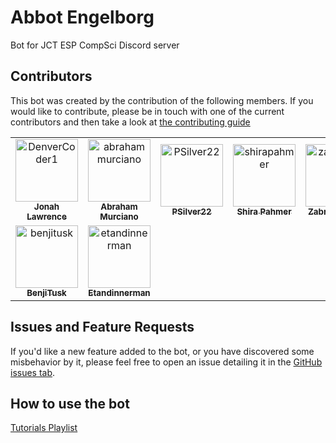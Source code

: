 # Abbot Engelborg

Bot for JCT ESP CompSci Discord server

## Contributors

This bot was created by the contribution of the following members. If you would like to contribute, please be in touch with one of the current contributors and then take a look at [the contributing guide](contributing.md)

<!-- readme: contributors -start -->
<table>
<tr>
    <td align="center">
        <a href="https://github.com/DenverCoder1">
            <img src="https://avatars.githubusercontent.com/u/20955511?v=4" width="100;" alt="DenverCoder1"/>
            <br />
            <sub><b>Jonah Lawrence</b></sub>
        </a>
    </td>
    <td align="center">
        <a href="https://github.com/abrahammurciano">
            <img src="https://avatars.githubusercontent.com/u/25041135?v=4" width="100;" alt="abrahammurciano"/>
            <br />
            <sub><b>Abraham Murciano</b></sub>
        </a>
    </td>
    <td align="center">
        <a href="https://github.com/PSilver22">
            <img src="https://avatars.githubusercontent.com/u/75566318?v=4" width="100;" alt="PSilver22"/>
            <br />
            <sub><b>PSilver22</b></sub>
        </a>
    </td>
    <td align="center">
        <a href="https://github.com/shirapahmer">
            <img src="https://avatars.githubusercontent.com/u/65983020?v=4" width="100;" alt="shirapahmer"/>
            <br />
            <sub><b>Shira Pahmer</b></sub>
        </a>
    </td>
    <td align="center">
        <a href="https://github.com/zabrown2000">
            <img src="https://avatars.githubusercontent.com/u/25807259?v=4" width="100;" alt="zabrown2000"/>
            <br />
            <sub><b>Zabrown2000</b></sub>
        </a>
    </td>
    <td align="center">
        <a href="https://github.com/avipars">
            <img src="https://avatars.githubusercontent.com/u/5733247?v=4" width="100;" alt="avipars"/>
            <br />
            <sub><b>Avi Parshan</b></sub>
        </a>
    </td></tr>
<tr>
    <td align="center">
        <a href="https://github.com/benjitusk">
            <img src="https://avatars.githubusercontent.com/u/35320919?v=4" width="100;" alt="benjitusk"/>
            <br />
            <sub><b>BenjiTusk</b></sub>
        </a>
    </td>
    <td align="center">
        <a href="https://github.com/etandinnerman">
            <img src="https://avatars.githubusercontent.com/u/48675226?v=4" width="100;" alt="etandinnerman"/>
            <br />
            <sub><b>Etandinnerman</b></sub>
        </a>
    </td></tr>
</table>
<!-- readme: contributors -end -->


## Issues and Feature Requests

If you'd like a new feature added to the bot, or you have discovered some misbehavior by it, please feel free to open an issue detailing it in the [GitHub issues tab](https://github.com/DenverCoder1/jct-discord-bot/issues).


## How to use the bot

[Tutorials Playlist](https://www.youtube.com/playlist?list=PL9DdgseuDZgKrT52rm5VApmGa6q02sqKV)
